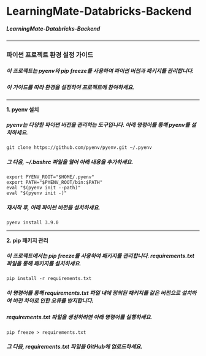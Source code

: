 # LearningMate-Databricks-Backend
##### LearningMate-Databricks-Backend

<hr>

### 파이썬 프로젝트 환경 설정 가이드
##### 이 프로젝트는 pyenv와 pip freeze를 사용하여 파이썬 버전과 패키지를 관리합니다.
##### 이 가이드를 따라 환경을 설정하여 프로젝트에 참여하세요.<p>
<hr>

**1. pyenv 설치**
##### pyenv는 다양한 파이썬 버전을 관리하는 도구입니다. 아래 명령어를 통해 pyenv를 설치하세요.

```
git clone https://github.com/pyenv/pyenv.git ~/.pyenv
```
		
##### 그 다음, ~/.bashrc 파일을 열어 아래 내용을 추가하세요.

```
export PYENV_ROOT="$HOME/.pyenv"
export PATH="$PYENV_ROOT/bin:$PATH"
eval "$(pyenv init --path)"
eval "$(pyenv init -)"
```
##### 재시작 후, 아래 파이썬 버전을 설치하세요.

```
pyenv install 3.9.0
```
<hr>
		
**2. pip 패키지 관리**
##### 이 프로젝트에서는 pip freeze를 사용하여 패키지를 관리합니다. requirements.txt 파일을 통해 패키지를 설치하세요.
```
pip install -r requirements.txt
```
##### 이 명령어를 통해 requirements.txt 파일 내에 정의된 패키지를 같은 버전으로 설치하여 버전 차이로 인한 오류를 방지합니다.
##### requirements.txt 파일을 생성하려면 아래 명령어를 실행하세요.

```
pip freeze > requirements.txt
```
		
##### 그 다음, requirements.txt 파일을 GitHub에 업로드하세요.
